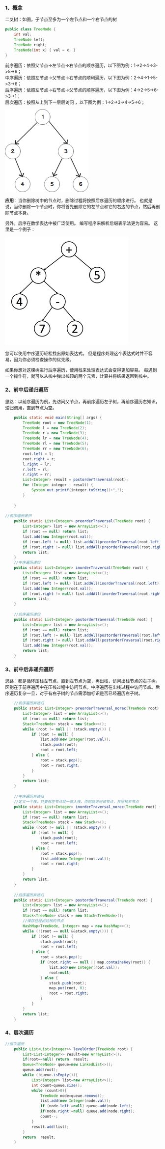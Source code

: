 ### 1、概念

二叉树：如图，子节点至多为一个左节点和一个右节点的树 		   
```java
public class TreeNode {
    int val;
    TreeNode left;
    TreeNode right;
    TreeNode(int x) { val = x; }
}
```
前序遍历：依照父节点->左节点->右节点的顺序遍历，以下图为例：1->2->4->3->5->6；  
中序遍历：依照左节点->父节点->右节点的顺利遍历，以下图为例：2->4->1->5->3->6；  
后序遍历：依照左节点->右节点->父节点的顺序遍历，以下图为例：4->2->5->6->3->1；  
层次遍历：按照从上到下一层层访问 ，以下图为例：1->2->3->4->5->6；

![二叉树](%E4%BA%8C%E5%8F%89%E6%A0%91%E7%9A%84%E9%81%8D%E5%8E%86.assets/%E4%BA%8C%E5%8F%89%E6%A0%91.png)

**应用**：当你删除树中的节点时，删除过程将按照后序遍历的顺序进行。 也就是说，当你删除一个节点时，你将首先删除它的左节点和它的右边的节点，然后再删除节点本身。

另外，后序在数学表达中被广泛使用。 编写程序来解析后缀表示法更为容易。 这里是一个例子：

<img src="%E4%BA%8C%E5%8F%89%E6%A0%91%E7%9A%84%E9%81%8D%E5%8E%86.assets/mathematical_expression.png" alt="img" style="zoom:50%;" />

您可以使用中序遍历轻松找出原始表达式。 但是程序处理这个表达式时并不容易，因为你必须检查操作的优先级。

如果你想对这棵树进行后序遍历，使用栈来处理表达式会变得更加容易。 每遇到一个操作符，就可以从栈中弹出栈顶的两个元素，计算并将结果返回到栈中。

### 2、前中后递归遍历

思路：以前序遍历为例，先访问父节点，再前序遍历左子树，再前序遍历右知识，递归调用，直到节点为空。

```java
    public static void main(String[] args) {
        TreeNode root = new TreeNode(1);
        TreeNode l = new TreeNode(2);
        TreeNode r = new TreeNode(3);
        TreeNode lr = new TreeNode(4);
        TreeNode rl = new TreeNode(5);
        TreeNode rr = new TreeNode(6);
        root.left = l;
        root.right = r;
        l.right = lr;
        r.left = rl;
        r.right = rr;
        List<Integer> result = postorderTraversal(root);
        for (Integer integer : result) {
            System.out.printf(integer.toString()+",");
        }

    } 

//前序遍历递归
    public static List<Integer> preorderTraversal(TreeNode root) {
        List<Integer> list = new ArrayList<>();
        if (root == null) return list;
        list.add(new Integer(root.val));
        if (root.left != null) list.addAll(preorderTraversal(root.left));
        if (root.right != null) list.addAll(preorderTraversal(root.right));
        return list;
    }
    //中序遍历递归
    public static List<Integer> inorderTraversal(TreeNode root) {
        List<Integer> list = new ArrayList<>();
        if (root == null) return list;
        if (root.left != null) list.addAll(inorderTraversal(root.left));
        list.add(new Integer(root.val));
        if (root.right != null) list.addAll(inorderTraversal(root.right));
        return list;
    }

    //后序遍历递归
    public static List<Integer> postorderTraversal(TreeNode root) {
        List<Integer> list = new ArrayList<>();
        if (root == null) return list;
        if (root.left != null) list.addAll(postorderTraversal(root.left));
        if (root.right != null) list.addAll(postorderTraversal(root.right));
        list.add(new Integer(root.val));
        return list;
    }

```

### 3、前中后非递归遍历
思路：都是循环压栈左节点，直到左节点为空，再出栈，访问出栈节点的右子树。区别在于前序遍历中在压栈过程中访问节点，中序遍历在出栈过程中访问节点。后序遍历复杂一旦，对于有右子树的节点需添加标识是否已经遍历右子树。
```java
    //前序遍历非递归
    public static List<Integer> preorderTraversal_norec(TreeNode root) {
        List<Integer> list = new ArrayList<>();
        if (root == null) return list;
        Stack<TreeNode> stack = new Stack<>();
        while (root != null || !stack.empty()) {
            if (root != null) {
                list.add(new Integer(root.val));
                stack.push(root);
                root = root.left;
            } else {
                root = stack.pop();
                root = root.right;
            }
        }
        return list;
    }

    //中序遍历非递归
    //定义一个栈，只要有左节点就一直入栈，否则就访问该节点，并压栈右节点
    public static List<Integer> inorderTraversal_norec(TreeNode root) {
        List<Integer> list = new ArrayList<>();
        if (root == null) return list;
        Stack<TreeNode> stack = new Stack<>();
        while (root != null || !stack.empty()) {
            if (root != null) {
                stack.push(root);
                root = root.left;
            } else {
                root = stack.pop();
                list.add(new Integer(root.val));
                root = root.right;
            }
        }
        return list;
    }

    //后序遍历非递归
    public static List<Integer> postorderTraversal(TreeNode root) {
        List<Integer> list = new ArrayList<>();
        if (root == null) return list;
        Stack<TreeNode> stack = new Stack<TreeNode>();
        //保存已经出过栈的节点
        HashMap<TreeNode, Integer> map = new HashMap<>();
        while (!(root == null &&stack.empty())) {
            if (root != null) {
                stack.push(root);
                root = root.left;
            } else {
                root = stack.pop();
                if (root.right == null || map.containsKey(root)) {
                    list.add(new Integer(root.val));
                    root=null;
                } else {
                    stack.push(root);
                    map.put(root, 0);
                    root = root.right;
                }
            }
        }
        return list;
    }
```
### 4、层次遍历
```java
//层次遍历
    public List<List<Integer>> levelOrder(TreeNode root) {
        List<List<Integer>> result=new ArrayList<>();
        if(root==null) return  result;
        Queue<TreeNode> queue=new LinkedList<>();
        queue.add(root);
        while (!queue.isEmpty()){
            List<Integer> list=new ArrayList<>();
            int count=queue.size();
            while (count>0){
                TreeNode node=queue.remove();
                list.add(new Integer(node.val));
                if (node.left!=null) queue.add(node.left);
                if(node.right!=null) queue.add(node.right);
                count--;
            }
            result.add(list);
        }
        return  result;
    }
```

